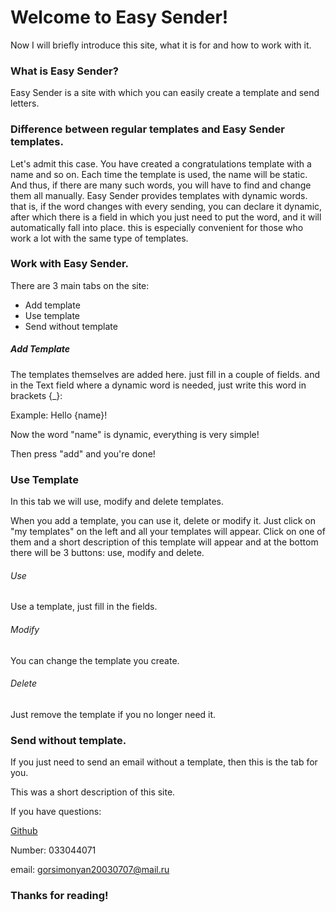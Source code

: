 # Welcome to Easy Sender!

Now I will briefly introduce this site, what it is for and how to work with it.

### What is Easy Sender?

Easy Sender is a site with which you can easily create a template and send letters.

### Difference between regular templates and Easy Sender templates.

Let's admit this case. You have created a congratulations template with a name and so on. Each time the template is used, the name will be static. And thus, if there are many such words, you will have to find and change them all manually.
Easy Sender provides templates with dynamic words. that is, if the word changes with every sending, you can declare it dynamic, after which there is a field in which you just need to put the word, and it will automatically fall into place.
this is especially convenient for those who work a lot with the same type of templates.

### Work with Easy Sender.

There are 3 main tabs on the site:

* Add template
* Use template
* Send without template

##### Add Template

The templates themselves are added here. just fill in a couple of fields. and in the Text field where a dynamic word is needed, just write this word in brackets {_}:

Example: Hello {name}!

Now the word "name" is dynamic, everything is very simple!

Then press "add" and you're done!

### Use Template

In this tab we will use, modify and delete templates.

When you add a template, you can use it, delete or modify it. Just click on "my templates" on the left and all your templates will appear. Click on one of them and a short description of this template will appear and at the bottom there will be 3 buttons: use, modify and delete.

###### Use

Use a template, just fill in the fields.

###### Modify

You can change the template you create.

###### Delete

Just remove the template if you no longer need it.


### Send without template.

If you just need to send an email without a template, then this is the tab for you.

This was a short description of this site.

If you have questions:

[Github](https://github.com/Gor07s)

Number: 033044071

email: gorsimonyan20030707@mail.ru

### Thanks for reading!
